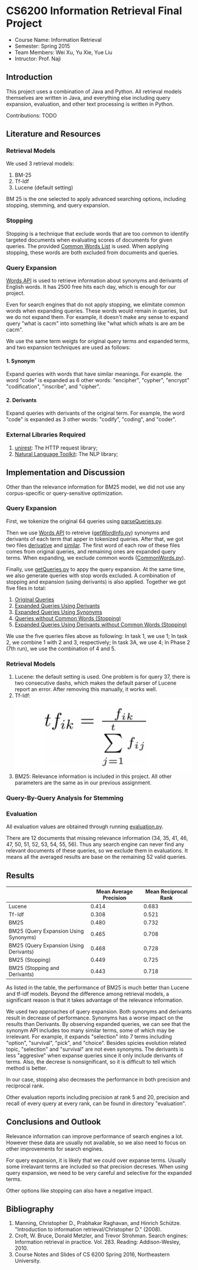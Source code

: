 # CS6200 Information Retrieval Final Project

* Course Name: Information Retrieval
* Semester: Spring 2015
* Team Members: Wei Xu, Yu Xie, Yue Liu
* Intructor: Prof. Naji

## Introduction
This project uses a combination of Java and Python. All retrieval models themselves are written in Java, and everything else including query expansion, evaluation, and other text processing is written in Python.

Contributions: TODO

## Literature and Resources
###  Retrieval Models
We used 3 retrieval models:

1. BM-25
2. Tf-Idf
3. Lucene (default setting)

BM 25 is the one selected to apply advanced searching options, including stopping, stemming, and query expansion.

### Stopping
Stopping is a technique that exclude words that are too common to identify targeted documents when evaluating scores of documents for given queries. The provided [Common Words List](common_words) is used. When applying stopping, these words are both excluded from documents and queries.

### Query Expansion
[Words API](https://www.wordsapi.com/) is used to retrieve information about synonyms and derivants of English words. It has 2500 free hits each day, which is enough for our project.

Even for search engines that do not apply stopping, we elimitate common words when expanding queries. These words would remain in queries, but we do not expand them. For example, it doesn't make any sense to expand query "what is cacm" into something like "what which whats is are am be cacm".

We use the same term weigts for original query terms and expanded terms, and two expansion techniques are used as follows: 

#### 1. Synonym
Expand queries with words that have similar meanings. For example. the word "code" is expanded as 6 other words: "encipher", "cypher", "encrypt" "codification", "inscribe", and "cipher".

#### 2. Derivants
Expand queries with derivants of the original term. For example, the word "code" is expanded as 3 other words: "codify", "coding", and "coder".

### External Libraries Required
1. [unirest](http://unirest.io/): The HTTP request library;
2. [Natural Language Toolkit](http://www.nltk.org/): The NLP library;

## Implementation and Discussion
Other than the relevance information for BM25 model, we did not use any corpus-specific or query-sensitive optimization.

### Query Expansion
First, we tokenize the original 64 queries using [parseQueries.py](/python/parseQueries.py).

Then we use [Words API](https://www.wordsapi.com/) to retreive ([getWordInfo.py](/python/getWordInfo.py)) synonyms and derivants of each term that apper in tokenized queries. After that, we got two files [derivative](/python/derivative.txt) and [similar](/python/similar.txt). The first word of each row of these files comes from original queries, and remaining ones are expanded query terms. When expanding, we exclude common words ([CommonWords.py](/python/CommonWords.py)).

Finally, use [getQueries.py](/python/getQueries.py) to appy the query expansion. At the same time, we also generate queries with stop words excluded. A combination of stopping and expansion (using derivants) is also applied. Together we got five files in total:

1. [Original Queries](/queries/originalQueriesTokens.txt)
2. [Expanded Queries Using Derivants](/queries/expandedQueriesTokensUsingDerivantsOriginalIncluded.txt)
3. [Expanded Queries Using Synonyms](/queries/expandedQueriesTokensUsingSynonymOriginalIncluded.txt)
4. [Queries without Common Words (Stopping)](/queries/stoppedQueriesTokens.txt)
5. [Expanded Queries Using Derivants without Common Words (Stopping)](/queries/stoppedExpandedQueriesTokensUsingDerivantsOriginalIncluded.txt)

We use the five queries files above as following: In task 1, we use 1; In task 2, we combine 1 with 2 and 3, respectively; In task 3A, we use 4; In Phase 2 (7th run), we use the combination of 4 and 5.

### Retrieval Models
1. Lucene: the default setting is used. One problem is for query 37, there is two consecutive dashs, which makes the default parser of Lucene report an error. After removing this manually, it works well.
2. Tf-Idf: 
    ![Tf-Idf](/images/formula1.jpg)
3. BM25: Relevance information is included in this project. All other parameters are the same as in our previous assignment.

### Query-By-Query Analysis for Stemming

### Evaluation
All evaluation values are obtained through running [evaluation.py](/python/evaluation.py).

There are 12 documents that missing relevance information (34, 35, 41, 46, 47, 50, 51, 52, 53, 54, 55, 56). Thus any search engine can never find any relevant documents of these queries, so we exclude them in evaluations. It means all the averaged results are base on the remaining 52 valid queries.

## Results
|   | Mean Average Precision    | Mean Reciprocal Rank  |
|----------------------------------------   |------------------------   |---------------------- |
| Lucene    | 0.414     | 0.683     |
| Tf-Idf    | 0.308     | 0.521     |
| BM25  | 0.480     | 0.732     |
| BM25 (Query Expansion Using Synonyms)     | 0.465     | 0.708     |
| BM25 (Query Expansion Using Derivants)    | 0.468     | 0.728     |
| BM25 (Stopping)   | 0.449     | 0.725     |
| BM25 (Stopping and Derivants)     | 0.443     | 0.718     |

As listed in the table, the performance of BM25 is much better than Lucene and tf-idf models. Beyond the difference among retrieval models, a significant reason is that it takes advantage of the relevance information.

We used two approaches of query expansion. Both synonyms and derivants result in decrease of performance. Synonyms has a worse impact on the results than Derivants. By observing expanded queries, we can see that the synonym API includes too many similar terms, some of which may be irrelevant. For example, it expands "selection" into 7 terms including "option", "survival", "pick", and "choice". Besides spicies evolution related topic, "selection" and "survival" are not even synonyms. The derivants is less "aggresive" when expanse queries since it only include derivants of terms. Also, the decrese is nonsignificant, so it is difficult to tell which method is better.

In our case, stopping also decreases the performance in both precision and reciprocal rank.

Other evaluation reports including precision at rank 5 and 20, precision and recall of every query at every rank, can be found in directory "evaluation".

## Conclusions and Outlook
Relevance information can improve performance of search engines a lot. However these data are usually not available, so we also need to focus on other improvements for search engines. 

For query expansion, it is likely that we could over expanse terms. Usually some irrelavant terms are included so that precision decreses. When using query expansion, we need to be very careful and selective for the expanded terms.

Other options like stopping can also have a negative impact. 

## Bibliography
1. Manning, Christopher D., Prabhakar Raghavan, and Hinrich Schütze. "Introduction to information retrieval/Christopher D." (2008).
2. Croft, W. Bruce, Donald Metzler, and Trevor Strohman. Search engines: Information retrieval in practice. Vol. 283. Reading: Addison-Wesley, 2010.
3. Course Notes and Slides of CS 6200 Spring 2016, Northeastern University.



